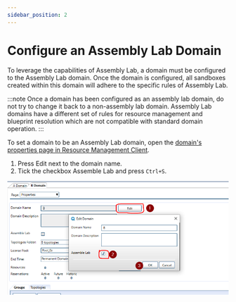 ```yaml
---
sidebar_position: 2
---
```

# Configure an Assembly Lab Domain

To leverage the capabilities of Assembly Lab, a domain must be configured to the Assembly Lab domain. Once the domain is configured, all sandboxes created within this domain will adhere to the specific rules of Assembly Lab.

:::note
Once a domain has been configured as an assembly lab domain, do not try to change it back to a non-assembly lab domain. Assembly Lab domains have a different set of rules for resource management and blueprint resolution which are not compatible with standard domain operation.
:::

To set a domain to be an Assembly Lab domain, open the [domain's properties page in Resource Management Client](../../cloudshell-identity-management/cloudshell-domains/domains-window.md).

1. Press Edit next to the domain name.
2. Tick the checkbox Assemble Lab and press `Ctrl+S`.

![configure domain](../../../../static/Images/Admin-Guide/AssembleLab/configure-domain.png)
